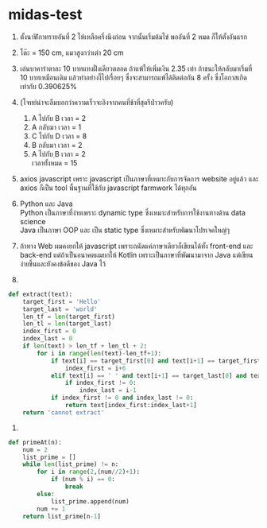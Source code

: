 # midas-test

1. ตั้งนาฬิกาทรายอันที่ 2 ให้เหลือครึ่งนึงก่อน จากนั้นเริ่มต้มไข่ พออันที่ 2 หมด ก็ให้ตั้งอันแรก
1. โต๊ะ = 150 cm, แมวสูงกว่าเต่า 20 cm
1. เล่นบาคาร่าตาละ 10 บาทแทงฝั่งเดียวตลอด ถ้าแพ้ให้เพิ่มเงิน 2.35 เท่า ถ้าชนะให้กลับมาเริ่มที่ 10 บาทเหมือนเดิม แล้วทำอย่างงี้ไปเรื่อยๆ ซึ่งจะสามารถแพ้ได้ติดต่อกัน 8 ครั้ง ซึ่งโอกาสเกิดเท่ากับ 0.390625%

1. (โจทย์น่าจะลืมบอกว่าความเร็วจะอิงจากคนที่ช้าที่สุดรึป่าวครับ)
    1. A ไปกับ B เวลา = 2
    1. A กลับมา เวลา = 1
    1. C ไปกับ D เวลา = 8
    1. B กลับมา เวลา = 2
    1. A ไปกับ ฺB เวลา = 2\
เวลาทั้งหมด = 15

1. axios javascript เพราะ javascript เป็นภาษาที่เหมาะกับการจัดการ website อยู่แล้ว และ axios ก็เป็น tool พื้นฐานที่ใช้กับ javascript farmwork ได้ทุกอัน

1. Python และ Java\
Python เป็นภาษาที่ง่ายเพราะ dynamic type ซึ่งเหมาะสำหรับการใช้งานทางด้าน data science\
Java เป็นภาษา OOP และ เป็น static type ซึ่งเหมาะสำหรับพัฒนาโปรเจคใหญ่ๆ

1. ถ้าทาง Web ผมคงยกให้ javascript เพราะถนัดแค่ภาษาเดียวก็เขียนได้ทั้ง front-end และ back-end แต่ถ้าเป็นอนาคตผมยกให้ Kotlin เพราะเป็นภาษาที่พัฒนามาจาก Java แต่เขียนง่ายขึ้นและยังคงข้อดีของ Java ไว้

1.  

```python
def extract(text):
    target_first = 'Hello'
    target_last = 'world'
    len_tf = len(target_first)
    len_tl = len(target_last)
    index_first = 0
    index_last = 0
    if len(text) > len_tf + len_tl + 2:
        for i in range(len(text)-len_tf+1):
            if text[i] == target_first[0] and text[i+1] == target_first[1] and text[i+2] == target_first[2] and text[i+3] == target_first[3] and text[i+4] == target_first[4] and text[i+5] == ' ':
                index_first = i+6
            elif text[i] == ' ' and text[i+1] == target_last[0] and text[i+2] == target_last[1] and text[i+3] == target_last[2] and text[i+4] == target_last[3] and text[i+5] == target_last[4]:
                if index_first != 0:
                    index_last = i-1
            if index_first != 0 and index_last != 0:
                return text[index_first:index_last+1]
    return 'cannot extract'
```

1.  

```python
def primeAt(n):
    num = 2
    list_prime = []
    while len(list_prime) != n:
        for i in range(2,(num//2)+1):
            if (num % i) == 0:  
                break
        else:
            list_prime.append(num)
        num += 1
    return list_prime[n-1]
```

